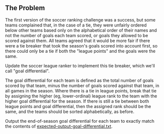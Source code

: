 ## The Problem

The first version of the soccer ranking challenge was a success, but some teams complained that, in
the case of a tie, they were unfairly ordered below other teams based only on the alphabetical order of 
their names and not the number of goals each team scored, or goals they allowed to be scored against them.
All teams agreed that it would be more fair if there were a tie breaker that took the season's goals
scored into account first, so there could only be a tie if both the "league points" and the goals were
the same.

Update the soccer league ranker to implement this tie breaker, which we'll call "goal differential".

The goal differential for each team is defined as the total number of goals scored by that team, minus
the number of goals scored against that team, in all games in the season. Where there is a tie in league
points, break that tie by assigning the higher (eg, lower-ordinal) league rank to the team with the higher
goal differential for the season. If there is still a tie between both league points and goal differential,
then the assigned rank should be the same, and the teams should be sorted alphabetically, as before.

Output the end-of-season goal differential for each team to exactly match the contents of
[expected-output-goal-differential.txt](expected-output-goal-differential.txt).
